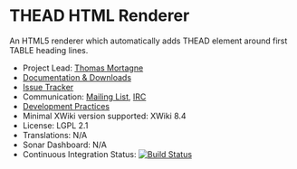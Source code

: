 # THEAD HTML Renderer

An HTML5 renderer which automatically adds THEAD element around first TABLE heading lines.

* Project Lead: [Thomas Mortagne](http://www.xwiki.org/xwiki/bin/view/XWiki/ThomasMortagne)
* [Documentation & Downloads](http://extensions.xwiki.org/xwiki/bin/view/Extension/THEAD+HTML+Renderer/)
* [Issue Tracker](http://jira.xwiki.org/browse/THEADHTML)
* Communication: [Mailing List](http://dev.xwiki.org/xwiki/bin/view/Community/MailingLists), [IRC](http://dev.xwiki.org/xwiki/bin/view/Community/IRC)
* [Development Practices](http://dev.xwiki.org)
* Minimal XWiki version supported: XWiki 8.4
* License: LGPL 2.1
* Translations: N/A
* Sonar Dashboard: N/A
* Continuous Integration Status: [![Build Status](http://ci.xwiki.org/job/XWiki%20Contrib/job/renderer-theadhtml5/job/master/badge/icon)](http://ci.xwiki.org/job/XWiki%20Contrib/job/renderer-theadhtml5/job/master/)
